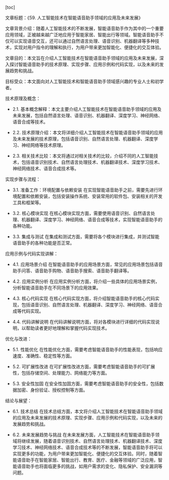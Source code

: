 
[toc]                    
                
                
文章标题：《59. 人工智能技术在智能语音助手领域的应用及未来发展》

文章背景介绍：随着人工智能技术的不断发展，智能语音助手作为其中的一个重要应用领域，正被越来越广泛地应用于智能家居、智能出行等领域。智能语音助手不仅可以实现语音交互，还可以通过自然语言处理、语音识别、机器翻译等多种技术，实现对用户指令的理解和执行，为用户带来更加智能化、便捷化的交互体验。

文章目的：本文旨在介绍人工智能技术在智能语音助手领域的应用及未来发展，深入探讨智能语音助手的技术原理、实现步骤、应用示例和代码实现，以及未来的发展趋势和挑战。

目标受众：本文面向对人工智能技术和智能语音助手领域感兴趣的专业人士和初学者。

技术原理及概念：

- 2.1. 基本概念解释：本文主要介绍人工智能技术在智能语音助手领域的应用及未来发展，包括自然语言处理、语音识别、机器翻译、深度学习、神经网络、语音合成等技术。

- 2.2. 技术原理介绍：本文将详细介绍人工智能技术在智能语音助手领域的应用及未来发展的技术原理，包括语音识别、自然语言处理、机器翻译、深度学习、神经网络等技术原理。

- 2.3. 相关技术比较：本文将通过对相关技术的比较，介绍不同的人工智能技术，包括语音识别技术、自然语言处理技术、机器翻译技术、深度学习技术、神经网络技术、语音合成技术等。

实现步骤与流程：

- 3.1. 准备工作：环境配置与依赖安装
在实现智能语音助手之前，需要先进行环境配置和依赖安装，包括安装操作系统、安装常用的软件包、安装相关的开发工具和框架等。

- 3.2. 核心模块实现
在核心模块实现方面，需要使用语音识别、自然语言处理、机器翻译、深度学习、神经网络、语音合成等技术，实现智能语音助手的各种功能。

- 3.3. 集成与测试
在集成和测试方面，需要将各个模块进行集成，并测试智能语音助手的各种功能是否正常。

应用示例与代码实现讲解：

- 4.1. 应用场景介绍
在智能语音助手的应用场景方面，常见的应用场景包括语音助手问答、语音助手购物、语音助手搜索、语音助手翻译等。

- 4.2. 应用实例分析
在应用实例分析方面，将介绍一些具体的应用场景实例，分析智能语音助手在不同场景下的应用效果。

- 4.3. 核心代码实现
在核心代码实现方面，将介绍智能语音助手的核心代码实现，包括语音识别、自然语言处理、机器翻译、深度学习、神经网络、语音合成等代码实现。

- 4.4. 代码讲解说明
在代码讲解说明方面，将对各模块进行详细的代码实现说明，以帮助读者更好地理解和掌握代码实现技术。

优化与改进：

- 5.1. 性能优化
在性能优化方面，需要考虑智能语音助手的性能表现，包括响应速度、准确性、稳定性等方面。

- 5.2. 可扩展性改进
在可扩展性改进方面，需要考虑智能语音助手的可扩展性，包括存储空间、处理能力、网络能力等方面。

- 5.3. 安全性加固
在安全性加固方面，需要考虑智能语音助手的安全性，包括数据加密、身份验证、授权控制等方面。

结论与展望：

- 6.1. 技术总结
在技术总结方面，本文将介绍人工智能技术在智能语音助手领域的应用及未来发展的技术原理、实现步骤、应用示例和代码实现，以及未来的发展趋势和挑战。

- 6.2. 未来发展趋势与挑战
在未来发展方面，人工智能技术在智能语音助手领域将继续发展，随着语音识别技术、自然语言处理技术、机器翻译技术、深度学习技术、神经网络技术、语音合成技术等的不断发展，智能语音助手将可以实现更多的功能，为用户带来更加智能化、便捷化的交互体验。同时，随着智能语音助手在智能家居、智能出行、教育、医疗、金融等领域的广泛应用，智能语音助手也将面临更多的挑战，如用户需求的变化、隐私保护、安全漏洞等问题。

